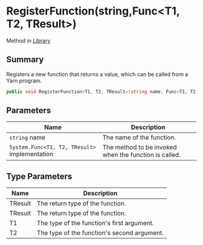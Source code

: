 # RegisterFunction(string,Func\<T1, T2, TResult>)

Method in [Library](yarn.library.md)

## Summary

Registers a new function that returns a value, which can be called from a Yarn program.

```csharp
public void RegisterFunction<T1, T2, TResult>(string name, Func<T1, T2, TResult> implementation)
```

## Parameters

| Name                                          | Description                                           |
| --------------------------------------------- | ----------------------------------------------------- |
| `string` name                                 | The name of the function.                             |
| `System.Func<T1, T2, TResult>` implementation | The method to be invoked when the function is called. |

## Type Parameters

| Name    | Description                                 |
| ------- | ------------------------------------------- |
| TResult | The return type of the function.            |
| TResult | The return type of the function.            |
| T1      | The type of the function's first argument.  |
| T2      | The type of the function's second argument. |
